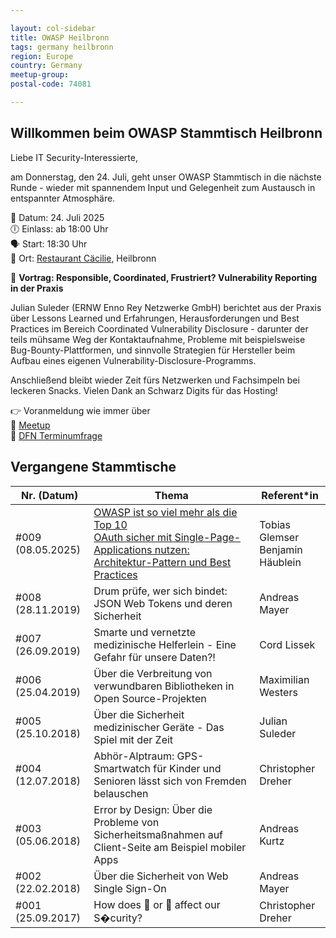 ```yaml
---

layout: col-sidebar
title: OWASP Heilbronn
tags: germany heilbronn
region: Europe
country: Germany
meetup-group:
postal-code: 74081

---
```


## Willkommen beim OWASP Stammtisch Heilbronn

Liebe IT Security-Interessierte,   
   
am Donnerstag, den 24. Juli, geht unser OWASP Stammtisch in die nächste Runde - wieder mit spannendem Input und Gelegenheit zum Austausch in entspannter Atmosphäre.   
  
📅 Datum: 24. Juli 2025   
🕕 Einlass: ab 18:00 Uhr   
🗣 Start: 18:30 Uhr   
📍 Ort: [Restaurant Cäcilie](https://restaurants.schwarz/restaurant-caecilie), Heilbronn   
 
🎤 **Vortrag: Responsible, Coordinated, Frustriert? Vulnerability Reporting in der Praxis**   
    
Julian Suleder (ERNW Enno Rey Netzwerke GmbH) berichtet aus der Praxis über Lessons Learned und Erfahrungen, Herausforderungen und Best Practices im Bereich Coordinated Vulnerability Disclosure - darunter der teils mühsame Weg der Kontaktaufnahme, Probleme mit beispielsweise Bug-Bounty-Plattformen, und sinnvolle Strategien für Hersteller beim Aufbau eines eigenen Vulnerability-Disclosure-Programms.    
    
Anschließend bleibt wieder Zeit fürs Netzwerken und Fachsimpeln bei leckeren Snacks. Vielen Dank an Schwarz Digits für das Hosting!    
   
👉 Voranmeldung wie immer über   
🔹 [Meetup](https://www.meetup.com/owasp-heilbronn-chapter/events/309169019/)   
🔹 [DFN Terminumfrage](https://terminplaner6.dfn.de/de/b/4e70c2822058e95c3138e746199370a4-1311363)   
    
## Vergangene Stammtische

| Nr. (Datum)  | Thema | Referent\*in |
| ------------- | ------------- |------------- |
|\#009 (08.05.2025) | [OWASP ist so viel mehr als die Top 10](assets/slides/20250508_ChapterHeilbronn-OWASP_so_much_more_than_just_top_10.pdf) <br />[OAuth sicher mit Single-Page-Applications nutzen: Architektur-Pattern und Best Practices](assets/slides/20250508_OAuth2_sicher_mit_SPAs_nutzen.pdf)| Tobias Glemser <br />Benjamin Häublein|
|\#008 (28.11.2019) | Drum prüfe, wer sich bindet: JSON Web Tokens und deren Sicherheit | Andreas Mayer |
|\#007 (26.09.2019) | Smarte und vernetzte medizinische Helferlein - Eine Gefahr für unsere Daten?! | Cord Lissek |
|\#006 (25.04.2019) | Über die Verbreitung von verwundbaren Bibliotheken in Open Source-Projekten | Maximilian Westers |
|\#005 (25.10.2018) | Über die Sicherheit medizinischer Geräte - Das Spiel mit der Zeit | Julian Suleder |
|\#004 (12.07.2018) | Abhör-Alptraum: GPS-Smartwatch für Kinder und Senioren lässt sich von Fremden belauschen | Christopher Dreher |
| \#003 (05.06.2018) | Error by Design: Über die Probleme von Sicherheitsmaßnahmen auf Client-Seite am Beispiel mobiler Apps | Andreas Kurtz |
| \#002 (22.02.2018) | Über die Sicherheit von Web Single Sign-On | Andreas Mayer |
| \#001 (25.09.2017) | How does 🙈 or 💩 affect our S�curity? | Christopher Dreher |
